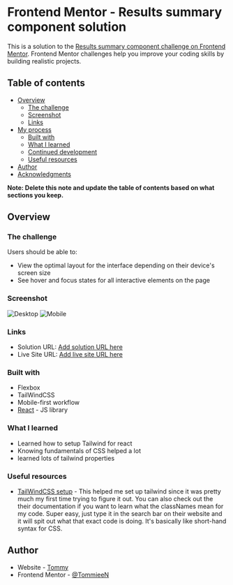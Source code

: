 # Frontend Mentor - Results summary component solution

This is a solution to the [Results summary component challenge on Frontend Mentor](https://www.frontendmentor.io/challenges/results-summary-component-CE_K6s0maV). Frontend Mentor challenges help you improve your coding skills by building realistic projects. 

## Table of contents

- [Overview](#overview)
  - [The challenge](#the-challenge)
  - [Screenshot](#screenshot)
  - [Links](#links)
- [My process](#my-process)
  - [Built with](#built-with)
  - [What I learned](#what-i-learned)
  - [Continued development](#continued-development)
  - [Useful resources](#useful-resources)
- [Author](#author)
- [Acknowledgments](#acknowledgments)

**Note: Delete this note and update the table of contents based on what sections you keep.**

## Overview

### The challenge

Users should be able to:

- View the optimal layout for the interface depending on their device's screen size
- See hover and focus states for all interactive elements on the page

### Screenshot

![Desktop](./summary-component-challenge/src/assets/results/desktop-component.pngjpg)
![Mobile](./summary-component-challenge/src/assets/results/mobile-component.pngjpg)



### Links

- Solution URL: [Add solution URL here](https://your-solution-url.com)
- Live Site URL: [Add live site URL here](https://your-live-site-url.com)

### Built with

- Flexbox
- TailWindCSS
- Mobile-first workflow
- [React](https://reactjs.org/) - JS library

### What I learned
- Learned how to setup Tailwind for react
- Knowing fundamentals of CSS helped a lot
- learned lots of tailwind properties

### Useful resources

- [TailWindCSS setup](https://tailwindcss.com/docs/guides/create-react-app) - This helped me set up tailwind since it was pretty much my first time trying to figure it out. You can also check out the their documentation if you want to learn what the classNames mean for my code. Super easy, just type it in the search bar on their website and it will spit out what that exact code is doing. It's basically like short-hand syntax for CSS.

## Author

- Website - [Tommy](https://www.tommy-js.com)
- Frontend Mentor - [@TommieeN](https://www.frontendmentor.io/profile/TommieeN)
